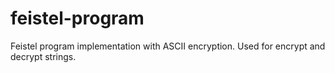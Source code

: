 # feistel-program
Feistel program implementation with ASCII encryption. Used for encrypt and decrypt strings.
